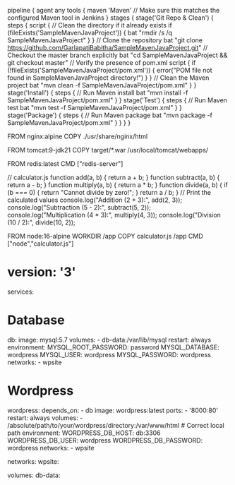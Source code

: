 pipeline {
    agent any
    tools {
        maven 'Maven' // Make sure this matches the configured Maven tool in Jenkins
    }
    stages {
        stage('Git Repo & Clean') {
            steps {
                script {
                    // Clean the directory if it already exists
                    if (fileExists('SampleMavenJavaProject')) {
                        bat "rmdir /s /q SampleMavenJavaProject"
                    }
                }
                // Clone the repository
                bat "git clone https://github.com/GarlapatiBabitha/SampleMavenJavaProject.git"
                // Checkout the master branch explicitly
                bat "cd SampleMavenJavaProject && git checkout master"
                // Verify the presence of pom.xml
                script {
                    if (!fileExists('SampleMavenJavaProject/pom.xml')) {
                        error("POM file not found in SampleMavenJavaProject directory!")
                    }
                }
                // Clean the Maven project
                bat "mvn clean -f SampleMavenJavaProject/pom.xml"
            }
        }
        stage('Install') {
            steps {
                // Run Maven install
                bat "mvn install -f SampleMavenJavaProject/pom.xml"
            }
        }
        stage('Test') {
            steps {
                // Run Maven test
                bat "mvn test -f SampleMavenJavaProject/pom.xml"
            }
        }
        stage('Package') {
            steps {
                // Run Maven package
                bat "mvn package -f SampleMavenJavaProject/pom.xml"
            }
        }
    }
}






FROM nginx:alpine
COPY ./usr/share/nginx/html





FROM tomcat:9-jdk21
COPY target/*.war /usr/local/tomcat/webapps/






FROM redis:latest
CMD ["redis-server"]









// calculator.js
function add(a, b) {
    return a + b;
   }
   function subtract(a, b) {
    return a - b;
   }
   function multiply(a, b) {
    return a * b;
   } 
   function divide(a, b) {
    if (b === 0) {
    return "Cannot divide by zero!";
    }
    return a / b;
   }
   // Print the calculated values
   console.log("Addition (2 + 3):", add(2, 3));
   console.log("Subtraction (5 - 2):", subtract(5, 2));
   console.log("Multiplication (4 * 3):", multiply(4, 3));
   console.log("Division (10 / 2):", divide(10, 2)); 



FROM node:16-alpine
WORKDIR /app
COPY calculator.js /app
CMD ["node","calculator.js"]









# version: '3'

services:
  # Database
  db:
    image: mysql:5.7
    volumes:
      - db-data:/var/lib/mysql
    restart: always
    environment:
      MYSQL_ROOT_PASSWORD: password
      MYSQL_DATABASE: wordpress
      MYSQL_USER: wordpress
      MYSQL_PASSWORD: wordpress
    networks:
      - wpsite

  # Wordpress
  wordpress:
    depends_on:
      - db
    image: wordpress:latest
    ports:
      - '8000:80'
    restart: always
    volumes:
      - /absolute/path/to/your/wordpress/directory:/var/www/html  # Correct local path
    environment:
      WORDPRESS_DB_HOST: db:3306
      WORDPRESS_DB_USER: wordpress
      WORDPRESS_DB_PASSWORD: wordpress
    networks:
      - wpsite

networks:
  wpsite:

volumes:
  db-data:
